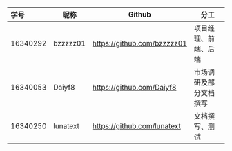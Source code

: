 |  学号   |  昵称  |Github                     |分工               |
|:--------|-------|---------------------------|-------------------|
|16340292|bzzzzz01|https://github.com/bzzzzz01|项目经理、前端、后端|
|16340053|Daiyf8  |https://github.com/Daiyf8  |市场调研及部分文档撰写|
|16340250|lunatext|https://github.com/lunatext|文档撰写、测试|
